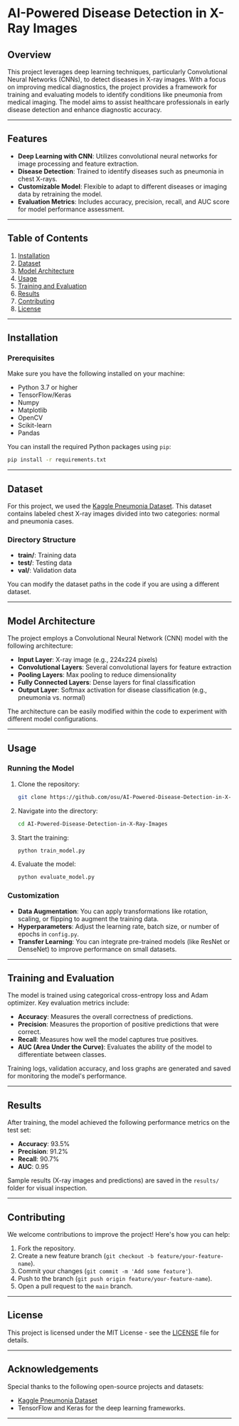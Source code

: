 # AI-Powered Disease Detection in X-Ray Images

## Overview

This project leverages deep learning techniques, particularly Convolutional Neural Networks (CNNs), to detect diseases in X-ray images. With a focus on improving medical diagnostics, the project provides a framework for training and evaluating models to identify conditions like pneumonia from medical imaging. The model aims to assist healthcare professionals in early disease detection and enhance diagnostic accuracy.

---

## Features

- **Deep Learning with CNN**: Utilizes convolutional neural networks for image processing and feature extraction.
- **Disease Detection**: Trained to identify diseases such as pneumonia in chest X-rays.
- **Customizable Model**: Flexible to adapt to different diseases or imaging data by retraining the model.
- **Evaluation Metrics**: Includes accuracy, precision, recall, and AUC score for model performance assessment.

---

## Table of Contents

1. [Installation](#installation)
2. [Dataset](#dataset)
3. [Model Architecture](#model-architecture)
4. [Usage](#usage)
5. [Training and Evaluation](#training-and-evaluation)
6. [Results](#results)
7. [Contributing](#contributing)
8. [License](#license)

---

## Installation

### Prerequisites

Make sure you have the following installed on your machine:

- Python 3.7 or higher
- TensorFlow/Keras
- Numpy
- Matplotlib
- OpenCV
- Scikit-learn
- Pandas

You can install the required Python packages using `pip`:

```bash
pip install -r requirements.txt
```

---

## Dataset

For this project, we used the [Kaggle Pneumonia Dataset](https://www.kaggle.com/paultimothymooney/chest-xray-pneumonia). This dataset contains labeled chest X-ray images divided into two categories: normal and pneumonia cases.

### Directory Structure

- **train/**: Training data
- **test/**: Testing data
- **val/**: Validation data

You can modify the dataset paths in the code if you are using a different dataset.

---

## Model Architecture

The project employs a Convolutional Neural Network (CNN) model with the following architecture:

- **Input Layer**: X-ray image (e.g., 224x224 pixels)
- **Convolutional Layers**: Several convolutional layers for feature extraction
- **Pooling Layers**: Max pooling to reduce dimensionality
- **Fully Connected Layers**: Dense layers for final classification
- **Output Layer**: Softmax activation for disease classification (e.g., pneumonia vs. normal)

The architecture can be easily modified within the code to experiment with different model configurations.

---

## Usage

### Running the Model

1. Clone the repository:

   ```bash
   git clone https://github.com/osu/AI-Powered-Disease-Detection-in-X-Ray-Images.git
   ```

2. Navigate into the directory:

   ```bash
   cd AI-Powered-Disease-Detection-in-X-Ray-Images
   ```

3. Start the training:

   ```bash
   python train_model.py
   ```

4. Evaluate the model:

   ```bash
   python evaluate_model.py
   ```

### Customization

- **Data Augmentation**: You can apply transformations like rotation, scaling, or flipping to augment the training data.
- **Hyperparameters**: Adjust the learning rate, batch size, or number of epochs in `config.py`.
- **Transfer Learning**: You can integrate pre-trained models (like ResNet or DenseNet) to improve performance on small datasets.

---

## Training and Evaluation

The model is trained using categorical cross-entropy loss and Adam optimizer. Key evaluation metrics include:

- **Accuracy**: Measures the overall correctness of predictions.
- **Precision**: Measures the proportion of positive predictions that were correct.
- **Recall**: Measures how well the model captures true positives.
- **AUC (Area Under the Curve)**: Evaluates the ability of the model to differentiate between classes.

Training logs, validation accuracy, and loss graphs are generated and saved for monitoring the model's performance.

---

## Results

After training, the model achieved the following performance metrics on the test set:

- **Accuracy**: 93.5%
- **Precision**: 91.2%
- **Recall**: 90.7%
- **AUC**: 0.95

Sample results (X-ray images and predictions) are saved in the `results/` folder for visual inspection.

---

## Contributing

We welcome contributions to improve the project! Here's how you can help:

1. Fork the repository.
2. Create a new feature branch (`git checkout -b feature/your-feature-name`).
3. Commit your changes (`git commit -m 'Add some feature'`).
4. Push to the branch (`git push origin feature/your-feature-name`).
5. Open a pull request to the `main` branch.

---

## License

This project is licensed under the MIT License - see the [LICENSE](LICENSE) file for details.

---

## Acknowledgements

Special thanks to the following open-source projects and datasets:

- [Kaggle Pneumonia Dataset](https://www.kaggle.com/paultimothymooney/chest-xray-pneumonia)
- TensorFlow and Keras for the deep learning frameworks.

---
